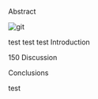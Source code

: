 Abstract

![git](https://raw.githubusercontent.com/ucb-stat159/stat159-fall-2016/master/projects/proj01/images/git-logo.png)

test test test Introduction

150 Discussion

Conclusions

test
